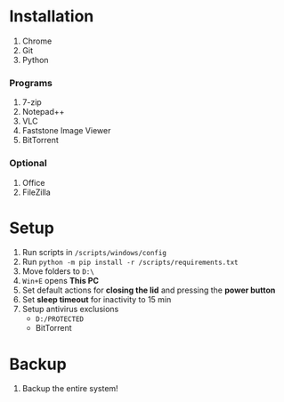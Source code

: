 # Installation
1. Chrome
1. Git
1. Python

### Programs
1. 7-zip
1. Notepad++
1. VLC
1. Faststone Image Viewer
1. BitTorrent

### Optional
1. Office
1. FileZilla

# Setup
1. Run scripts in `/scripts/windows/config`
1. Run `python -m pip install -r /scripts/requirements.txt`
1. Move folders to `D:\`
1. `Win+E` opens **This PC**
1. Set default actions for **closing the lid** and pressing the **power button**
1. Set **sleep timeout** for inactivity to 15 min
1. Setup antivirus exclusions
    - `D:/PROTECTED`
    - BitTorrent

# Backup
1. Backup the entire system!